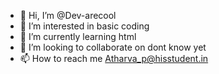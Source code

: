 - 👋 Hi, I’m @Dev-arecool
- 👀 I’m interested in basic coding
- 🌱 I’m currently learning html
- 💞️ I’m looking to collaborate on dont know yet
- 📫 How to reach me Atharva_p@hisstudent.in

<!---
Dev-arecool/Dev-arecool is a ✨ special ✨ repository because its `README.md` (this file) appears on your GitHub profile.
You can click the Preview link to take a look at your changes.
--->
